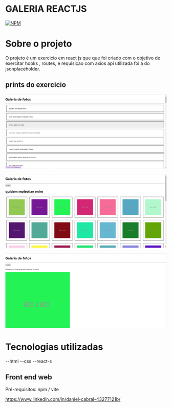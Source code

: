 # GALERIA REACTJS
[![NPM](https://img.shields.io/npm/l/react)](https://github.com/Danielxx1/galeria-reactjs/blob/main/LICENSE) 

# Sobre o projeto
O projeto é um exercicio em react js que que foi criado com o objetivo  de exercitar hooks , routes, e requisiçao com axios api utilizada foi a do jsonplaceholder.


## prints do exercicio
![Web 1](https://github.com/Danielxx1/galeria-reactjs/blob/main/scrensgaleria/Screenshot1_1.png)

![Web 2](https://github.com/Danielxx1/galeria-reactjs/blob/main/scrensgaleria/Screenshot2_1.png)

![Web 3](https://github.com/Danielxx1/galeria-reactjs/blob/main/scrensgaleria/Screenshot3_1.png)


# Tecnologias utilizadas
--html
--css
--react-s


## Front end web
Pré-requisitos: npm / vite



https://www.linkedin.com/in/daniel-cabral-43277121b/
